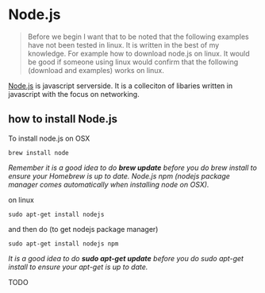 # Node.js

>Before we begin I want that to be noted that the following examples have not been tested in linux.  It is written in the best of my knowledge.  For example how to download node.js on linux.  It would be good if someone using linux would confirm that the following (download and examples) works on linux.


[Node.js](http://nodejs.org/) is javascript serverside. It is a colleciton of libaries written in javascript with the focus on networking.

## how to install Node.js

To install node.js on OSX

	brew install node

*Remember it is a good idea to do **brew update** before you do brew install to ensure your Homebrew is up to date.  Node.js npm (nodejs package manager comes automatically when installing node on OSX).*

on linux

	sudo apt-get install nodejs

and then do (to get nodejs package manager)

	sudo apt-get install nodejs npm

*It is a good idea to do **sudo apt-get update** before you do sudo apt-get install to ensure your apt-get is up to date.*


TODO
